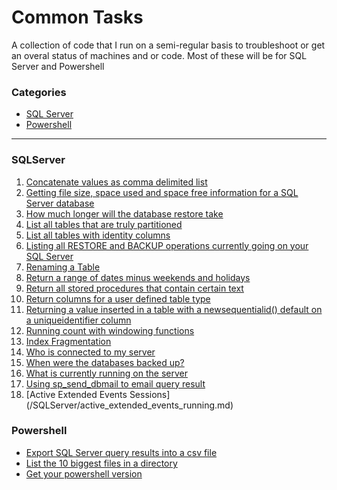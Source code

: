 # Common Tasks


A collection of code that I run on a semi-regular basis to troubleshoot or get an overal status of machines and or code. Most of these will be for SQL Server and Powershell


### Categories

* [SQL Server](#SQLServer)
* [Powershell](#Powershell)

---

### SQLServer
1. [Concatenate values as comma delimited list](/SQLServer/concatenate-values-as-comma-delimited-list.md)
1. [Getting file size, space used and space free information for a SQL Server database](/SQLServer/Getting-file-size,-space-used-and-space-free-information-for-a-SQL-Server-database.md)
1. [How much longer will the database restore take](/SQLServer/How-much-longer-will-the-restore-take.md)
1. [List all tables that are truly partitioned](/SQLServer/List-all-tables-that-are-truly-partitioned.md)
1. [List all tables with identity columns](/SQLServer/List-all-tables-with-identity-columns.md)
1. [Listing all RESTORE and BACKUP operations currently going on your SQL Server](/SQLServer/Listing-all-RESTORE-and-BACKUP-operations-currently-going-on-your-SQL-Server.md)
1. [Renaming a Table](/SQLServer/Renaming-A-Table.MD)
1. [Return a range of dates minus weekends and holidays](/SQLServer/Return-a-range-of-dates-minus-weekends-and-holidays.md)
1. [Return all stored procedures that contain certain text](/SQLServer/Return-all-stored-procedures-that-contain-certain-text.md)
1. [Return columns for a user defined table type](/SQLServer/ReturnColumnsForTableType.md)
1. [Returning a value inserted in a table with a newsequentialid() default on a uniqueidentifier column](/SQLServer/Returning-a-value-inserted-in-a-table-with-a-newsequentialid()-default-on-a-uniqueidentifier-column.md)
1. [Running count with windowing functions](/SQLServer/Running-count-with-windowing-functions.md)
1. [Index Fragmentation](/SQLServer/Index-Fragmentation.md)
1. [Who is connected to my server](/SQLServer/Who-is-connected-to-my-server.md)
1. [When were the databases backed up?](/SQLServer/when-was-the-database-backed-up.md)
1. [What is currently running on the server](/SQLServer/What-is-currently--running.md)
1. [Using sp_send_dbmail  to email query result](/SQLServer/email-query-by-using-sp_send_dbmail.md)
1. [Active Extended Events Sessions] (/SQLServer/active_extended_events_running.md)


### Powershell
- [Export SQL Server query results into a csv file](Powershell/Export-SQL-Server-query-results-into-a-csv-file.md)
- [List the 10 biggest files in a directory](Powershell/List-the-10-biggest-files-in-a-directory.md)
- [Get your powershell version](Powershell/Get-your-powershell-version.md)
